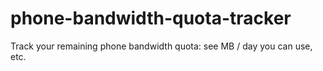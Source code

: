 # phone-bandwidth-quota-tracker
Track your remaining phone bandwidth quota: see MB / day you can use, etc.
